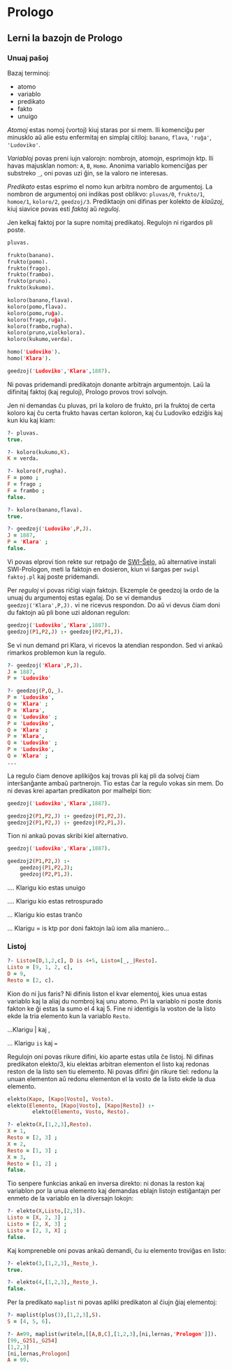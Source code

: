 # Prologo

## Lerni la bazojn de Prologo

### Unuaj paŝoj

<!-- https://www.metalevel.at/prolog/concepts -->

Bazaj terminoj:

- atomo
- variablo
- predikato
- fakto
- unuigo

*Atomoj* estas nomoj (vortoj) kiuj staras por si mem. Ili komenciĝu per minusklo aŭ alie estu enfermitaj en simplaj citiloj: `banano`, `flava`, `'ruĝa'`, `'Ludoviko'`.

*Variabloj* povas preni iujn valorojn: nombrojn, atomojn, esprimojn ktp. Ili havas majusklan nomon: `A`, `B`, `Homo`. 
Anonima variablo komenciĝas per substreko `_`, oni povas uzi ĝin, se la valoro ne interesas.

*Predikato* estas esprimo el nomo kun arbitra nombro de argumentoj. La nombron de argumentoj oni indikas post oblikvo: `pluvas/0`, `frukto/1`, `homoe/1`, `koloro/2`, `geedzoj/3`.
Prediktaojn oni difinas per kolekto de *klaŭzoj*, kiuj siavice povas esti *faktoj* aŭ *reguloj*. 

Jen kelkaj faktoj por la supre nomitaj predikatoj. Regulojn ni rigardos pli poste.

```prolog
pluvas.

frukto(banano).
frukto(pomo).
frukto(frago).
frukto(frambo).
frukto(pruno).
frukto(kukumo).

koloro(banano,flava).
koloro(pomo,flava).
koloro(pomo,ruĝa).
koloro(frago,ruĝa).
koloro(frambo,rugha).
koloro(pruno,violkolora).
koloro(kukumo,verda).

homo('Ludoviko').
homo('Klara').

geedzoj('Ludoviko','Klara',1887).
```

Ni povas pridemandi predikatojn donante arbitrajn argumentojn. Laŭ la difinitaj faktoj (kaj reguloj), Prologo provos trovi solvojn.  

Jen ni demandas ĉu pluvas, pri la koloro de frukto, pri la fruktoj de certa koloro kaj ĉu certa frukto havas certan koloron, 
kaj ĉu Ludoviko edziĝis kaj kun kiu kaj kiam:

```prolog
?- pluvas.
true.

?- koloro(kukumo,K).
K = verda.

?- koloro(F,rugha).
F = pomo ;
F = frago ;
F = frambo ;
false.

?- koloro(banano,flava).
true.

?- geedzoj('Ludoviko',P,J).
J = 1887,
P = 'Klara' ;
false.
```

Vi povas elprovi tion rekte sur retpaĝo de [SWI-Ŝelo](https://swish.swi-prolog.org/), aŭ alternative instali SWI-Prologon, meti la faktojn en dosieron, kiun vi ŝargas per `swipl faktoj.pl` kaj poste pridemandi.

Per *reguloj* vi povas riĉigi viajn faktojn. Ekzemple ĉe geedzoj la ordo de la unuaj du argumentoj estas egalaj. Do se vi demandus `geedzoj('Klara',P,J).` vi ne ricevus respondon. Do aŭ vi devus ĉiam doni du faktojn aŭ pli bone uzi aldonan regulon:

```prolog
geedzoj('Ludoviko','Klara',1887).
geedzoj(P1,P2,J) :- geedzoj(P2,P1,J).
```

Se vi nun demand pri Klara, vi ricevos la atendian respondon. Sed vi ankaŭ rimarkos problemon kun la regulo.

```prolog
?- geedzoj('Klara',P,J).
J = 1887,
P = 'Ludoviko' 

?- geedzoj(P,Q,_).
P = 'Ludoviko',
Q = 'Klara' ;
P = 'Klara',
Q = 'Ludoviko' ;
P = 'Ludoviko',
Q = 'Klara' ;
P = 'Klara',
Q = 'Ludoviko' ;
P = 'Ludoviko',
Q = 'Klara' ;
...
```

La regulo ĉiam denove aplikiĝos kaj trovas pli kaj pli da solvoj ĉiam interŝanĝante ambaŭ partnerojn. Tio estas ĉar la regulo vokas sin mem. Do ni devas krei apartan predikaton por malhelpi tion:

```prolog
geedzoj('Ludoviko','Klara',1887).

geedzoj2(P1,P2,J) :- geedzoj(P1,P2,J).
geedzoj2(P1,P2,J) :- geedzoj(P2,P1,J).
```

Tion ni ankaŭ povas skribi kiel alternativo.

```prolog
geedzoj('Ludoviko','Klara',1887).

geedzoj2(P1,P2,J) :- 
    geedzoj(P1,P2,J);
    geedzoj(P2,P1,J).
```

.... Klarigu kio estas unuigo

.... Klarigu kio estas retrospurado

... Klarigu kio estas tranĉo

... Klarigu = is ktp por doni faktojn laŭ iom alia maniero...

### Listoj

```prolog
?- Listo=[D,1,2,c], D is 4+5, Listo=[_,_|Resto].
Listo = [9, 1, 2, c],
D = 9,
Resto = [2, c].
```

Kion do ni ĵus faris? Ni difinis liston el kvar elementoj, kies unua estas variablo kaj la aliaj du nombroj kaj unu atomo.
Pri la variablo ni poste donis fakton ke ĝi estas la sumo el 4 kaj 5. Fine ni identigis la voston de la listo ekde la tria elemento kun la variablo `Resto`.


...Klarigu | kaj ,

... Klarigu `is` kaj `=`


Regulojn oni povas rikure difini, kio aparte estas utila ĉe listoj. Ni difinas predikaton elekto/3, kiu elektas arbitran elementon el listo kaj redonas reston de la listo sen tiu elemento.
Ni povas difini ĝin rikure tiel: redonu la unuan elementon aŭ redonu elementon el la vosto de la listo ekde la dua elemento.

```prolog
elekto(Kapo, [Kapo|Vosto], Vosto).
elekto(Elemento, [Kapo|Vosto], [Kapo|Resto]) :-
        elekto(Elemento, Vosto, Resto).
```

```prolog
?- elekto(X,[1,2,3],Resto).
X = 1,
Resto = [2, 3] ;
X = 2,
Resto = [1, 3] ;
X = 3,
Resto = [1, 2] ;
false.
```

Tio senpere funkcias ankaŭ en inversa direkto: ni donas la reston kaj variablon por la unua elemento kaj demandas eblajn listojn estiĝantajn per enmeto de la variablo en la diversajn lokojn:

```prolog
?- elekto(X,Listo,[2,3]).
Listo = [X, 2, 3] ;
Listo = [2, X, 3] ;
Listo = [2, 3, X] ;
false.
```

Kaj kompreneble oni povas ankaŭ demandi, ĉu iu elemento
troviĝas en listo:

```prolog
?- elekto(3,[1,2,3],_Resto_).
true.

?- elekto(4,[1,2,3],_Resto_).
false.
```

Per la predikato `maplist` ni povas apliki predikaton
al ĉiujn ĝiaj elementoj:

```prolog
?- maplist(plus(3),[1,2,3],S).
S = [4, 5, 6].

?- A=99, maplist(writeln,[[A,B,C],[1,2,3],[ni,lernas,'Prologon']]).
[99,_G251,_G254]
[1,2,3]
[ni,lernas,Prologon]
A = 99.
```
